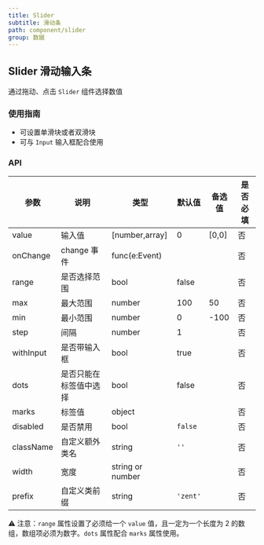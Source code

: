 ```yaml
---
title: Slider
subtitle: 滑动条
path: component/slider
group: 数据
---
```


## Slider 滑动输入条

通过拖动、点击 `Slider` 组件选择数值

### 使用指南

- 可设置单滑块或者双滑块
- 可与 `Input` 输入框配合使用

### API

| 参数      | 说明                   | 类型             | 默认值   | 备选值 | 是否必填 |
| --------- | ---------------------- | ---------------- | -------- | ------ | -------- |
| value     | 输入值                 | [number,array]   | 0        | [0,0]  | 否       |
| onChange  | change 事件            | func(e:Event)    |          |        | 否       |
| range     | 是否选择范围           | bool             | false    |        | 否       |
| max       | 最大范围               | number           | 100      | 50     | 否       |
| min       | 最小范围               | number           | 0        | -100   | 否       |
| step      | 间隔                   | number           | 1        |        | 否       |
| withInput | 是否带输入框           | bool             | true     |        | 否       |
| dots      | 是否只能在标签值中选择 | bool             | false     |        | 否       |
| marks     | 标签值                 | object           |          |        | 否       |
| disabled  | 是否禁用               | bool             | `false`  |        | 否       |
| className | 自定义额外类名         | string           | `''`     |        | 否       |
| width     | 宽度                   | string or number |          |        | 否       |
| prefix    | 自定义类前缀           | string           | `'zent'` |        | 否       |

⚠️ 注意：`range` 属性设置了必须给一个 `value` 值，且一定为一个长度为 2 的数组，数组项必须为数字。`dots` 属性配合 `marks` 属性使用。
